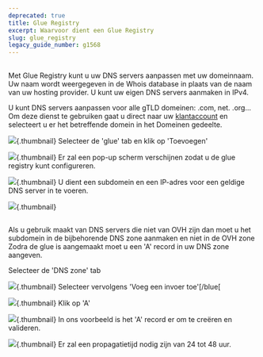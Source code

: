 ```yaml
---
deprecated: true
title: Glue Registry
excerpt: Waarvoor dient een Glue Registry
slug: glue_registry
legacy_guide_number: g1568
---
```



## 
Met Glue Registry kunt u uw DNS servers aanpassen met uw domeinnaam. Uw naam wordt weergegeven in de Whois database in plaats van de naam van uw hosting provider. U kunt uw eigen DNS servers aanmaken in IPv4.

U kunt DNS servers aanpassen voor alle gTLD domeinen: 
.com, net. .org...
Om deze dienst te gebruiken gaat u direct naar uw [klantaccount](https://www.ovh.com/manager/web/login.html) en selecteert u er het betreffende domein in het Domeinen gedeelte.

![](images/img_2903.jpg){.thumbnail}
Selecteer de 'glue' tab en klik op 'Toevoegen'

![](images/img_2900.jpg){.thumbnail}
Er zal een pop-up scherm verschijnen zodat u de glue registry kunt configureren.

![](images/img_2901.jpg){.thumbnail}
U dient een subdomein en een IP-adres voor een geldige DNS server in te voeren.

![](images/img_2902.jpg){.thumbnail}


## 
Als u gebruik maakt van DNS servers die niet van OVH zijn dan moet u het subdomein in de bijbehorende DNS zone aanmaken en niet in de OVH zone
Zodra de glue is aangemaakt moet u een 'A' record in uw DNS zone aangeven. 

Selecteer de 'DNS zone' tab

![](images/img_2953.jpg){.thumbnail}
Selecteer vervolgens 'Voeg een invoer toe'[/blue[

![](images/img_2952.jpg){.thumbnail}
Klik op 'A'

![](images/img_2956.jpg){.thumbnail}
In ons voorbeeld is het 'A' record er om te creëren en valideren.

![](images/img_2954.jpg){.thumbnail}
Er zal een propagatietijd nodig zijn van 24 tot 48 uur.

